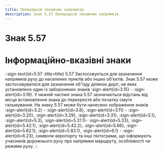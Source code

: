 ```yaml
---
title: Попередній покажчик напрямків
description: Знак 5.57 Попередній покажчик напрямків
---
```

# Знак 5.57
# Інформаційно-вказівні знаки
::sign-text{id=5.57 :title=title}
5.57 Застосовується для зазначення напрямків руху до населених пунктів або інших об'єктів.
Знак 5.57 може застосовуватися для зазначення об'їзду ділянок доріг, на яких установлено один із заборонених знаків :sign-alert{id=3.15} - :sign-alert{id=3.19}.
У нижній частині знака 5.57 зазначається відстань від місця встановлення знака до перехрестя або початку смуги гальмування.
На знаку 5.57 може бути нанесено зображення знаків :sign-alert{id=3.2} - :sign-alert{id=3.8}, :sign-alert{id=3.11} - :sign-alert{id=3.20}, :sign-alert{id=3.29}, :sign-alert{id=3.31}, :sign-alert{id=5.1}, :sign-alert{id=5.3}, :sign-alert{id=5.31.1}- :sign-alert{id=5.33}, :sign-alert{id=5.42.1}, :sign-alert{id=5.42.2}, :sign-alert{id=5.66}, :sign-alert{id=5.82.1}, :sign-alert{id=5.83.1}, :sign-alert{id=6.1} - :sign-alert{id=6.23}, символи аеропорту та інші піктограми, що інформують учасників дорожнього руху про напрямки маршруту, особливості чи режими руху.
::